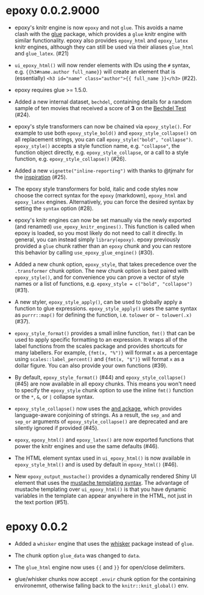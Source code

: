 # epoxy 0.0.2.9000

* epoxy's knitr engine is now `epoxy` and not `glue`. This avoids a name clash
  with the [glue](https://glue.tidyverse.org) package, which provides a `glue`
  knitr engine with similar functionality. epoxy also provides `epoxy_html` and
  `epoxy_latex` knitr engines, although they can still be used via their aliases
  `glue_html` and `glue_latex`. (#21)

* `ui_epoxy_html()` will now render elements with IDs using the `#` syntax, e.g.
  `{{h3#name.author full_name}}` will create an element that is (essentially)
  `<h3 id="name" class="author">{{ full_name }}</h3>` (#22).

* epoxy requires glue >= 1.5.0.

* Added a new internal dataset, `bechdel`, containing details for a random
  sample of ten movies that received a score of **3** on the
  [Bechdel Test](https://bechdeltest.com) (#24).

* epoxy's style transformers can now be chained via `epoxy_style()`. For example
  to use both `epoxy_style_bold()` and `epoxy_style_collapse()` on all
  replacement strings, you can call `epoxy_style("bold", "collapse")`.
  `epoxy_style()` accepts a style function name, e.g. `"collapse"`, the function
  object directly, e.g. `epoxy_style_collapse`, or a call to a style function,
  e.g. `epoxy_style_collapse()` (#26).

* Added a new `vignette("inline-reporting")` with thanks to @tjmahr for the
  [inspiration](https://www.tjmahr.com/lists-knitr-secret-weapon/) (#25).

* The epoxy style transformers for bold, italic and code styles now choose the
  correct syntax for the `epoxy` (markdown), `epoxy_html` and `epoxy_latex`
  engines. Alternatively, you can force the desired syntax by setting the
  `syntax` option (#28).

* epoxy's knitr engines can now be set manually via the newly exported (and
  renamed) `use_epoxy_knitr_engines()`. This function is called when epoxy is
  loaded, so you most likely do not need to call it directly. In general, you
  can instead simply `library(epoxy)`. epoxy previously provided a `glue` chunk
  rather than an `epoxy` chunk and you can restore this behavior by calling
  `use_epoxy_glue_engine()` (#30).

* Added a new chunk option, `epoxy_style`, that takes precedence over the
  `.transformer` chunk option. The new chunk option is best paired with
  `epoxy_style()`, and for convenience you can prove a vector of style names or
  a list of functions, e.g. `epoxy_style = c("bold", "collapse")` (#31).

* A new styler, `epoxy_style_apply()`, can be used to globally apply a
  function to glue expressions. `epoxy_style_apply()` uses the same syntax as 
  `purrr::map()` for defining the function, i.e. `tolower` or `~ tolower(.x)`
  (#37).
  
* `epoxy_style_format()` provides a small inline function, `fmt()` that can be
  used to apply specific formatting to an expression. It wraps all of the
  label functions from the scales package and provides shortcuts for many
  labellers. For example, `{fmt(x, "%")}` will format `x` as a percentage using
  `scales::label_percent()` and `{fmt(x, "$")}` will format `x` as a dollar
  figure. You can also provide your own functions (#39).
  
* By default, `epoxy_style_format()` (#44) and `epoxy_style_collapse()` (#45) 
  are now available in all epoxy chunks. This means you won't need to specify
  the `epoxy_style` chunk option to use the inline `fmt()` function or the
  `*`, `&`, or `|` collapse syntax.
  
* `epoxy_style_collapse()` now uses the [and ackage](https://and.rossellhayes.com/),
  which provides language-aware conjoining of strings. As a result, the
  `sep_and` and `sep_or` arguments of `epoxy_style_collapse()` are deprecated
  and are silently ignored if provided (#45).
  
* `epoxy`, `epoxy_html()` and `epoxy_latex()` are now exported functions that
  power the knitr engines and use the same defaults (#46).
  
* The HTML element syntax used in `ui_epoxy_html()` is now available in
  `epoxy_style_html()` and is used by default in `epoxy_html()` (#46).

* New `epoxy_output_mustache()` provides a dynamically rendered Shiny UI element
  that uses the [mustache templating syntax](https://mustache.github.io/). The
  advantage of mustache templating over `ui_epoxy_html()` is that you have dynamic
  variables in the template can appear anywhere in the HTML, not just in the
  text portion (#51).

# epoxy 0.0.2

* Added a `whisker` engine that uses the [whisker](https://github.com/edwindj/whisker)
  package instead of `glue`.

* The chunk option `glue_data` was changed to `data`.

* The `glue_html` engine now uses `{{` and `}}` for open/close delimiters.

* glue/whisker chunks now accept `.envir` chunk option for the containing
  environemnt, otherwise falling back to the `knitr::knit_global()` env.
